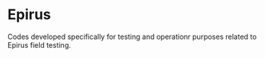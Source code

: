 # Epirus #
Codes developed specifically for testing and operationr purposes related to Epirus field testing.
